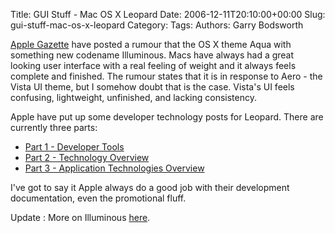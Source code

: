 Title: GUI Stuff - Mac OS X Leopard
Date: 2006-12-11T20:10:00+00:00
Slug: gui-stuff-mac-os-x-leopard
Category: 
Tags: 
Authors: Garry Bodsworth

<a href="http://www.applegazette.com/mac/rumor-aqua-to-be-replaced-with-illuminous/">Apple Gazette</a> have posted a rumour that the OS X theme Aqua with something new codename Illuminous.  Macs have always had a great looking user interface with a real feeling of weight and it always feels complete and finished.  The rumour states that it is in response to Aero - the Vista UI theme, but I somehow doubt that is the case.  Vista's UI feels confusing, lightweight, unfinished, and lacking consistency.

Apple have put up some developer technology posts for Leopard.  There are currently three parts:<ul><li><a href="http://developer.apple.com/leopard/overview/tools.html">Part 1 - Developer Tools</a></li><li><a href="http://developer.apple.com/leopard/overview/">Part 2 - Technology Overview</a></li><li><a href="http://developer.apple.com/leopard/overview/apptech.html">Part 3 - Application Technologies Overview</a></li></ul>I've got to say it Apple always do a good job with their development documentation, even the promotional fluff.

Update : More on Illuminous <a href="http://www.appleology.com/2006/12/10/leopards-illuminating-graphical-user-interface-illuminous/">here</a>.
